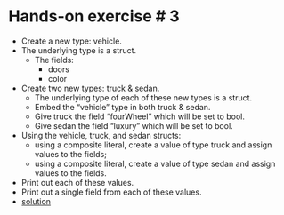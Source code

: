 # Hands-on exercise # 3

* Create a new type: vehicle.
* The underlying type is a struct.
  * The fields:
    * doors
    * color
* Create two new types: truck & sedan.
  * The underlying type of each of these new types is a struct.
  * Embed the “vehicle” type in both truck & sedan.
  * Give truck the field “fourWheel” which will be set to bool.
  * Give sedan the field “luxury” which will be set to bool.
* Using the vehicle, truck, and sedan structs:
  * using a composite literal, create a value of type truck and assign values to the fields;
  * using a composite literal, create a value of type sedan and assign values to the fields.
* Print out each of these values.
* Print out a single field from each of these values.
* [solution](https://play.golang.org/p/PrTtTv_vVO)
